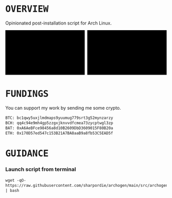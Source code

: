 # <samp>OVERVIEW</samp>

Opinionated post-installation script for Arch Linux.

<img src="assets/img1.png" width="49.25%"/><img src="assets/img0.png" width="1.5%"/><img src="assets/img2.png" width="49.25%"/>

# <samp>FUNDINGS</samp>

You can support my work by sending me some crypto.

```
BTC: bc1qwy5uxjlmdmaps9yuumug779srt3g52mynzarzy
BCH: qq4c94e9mh4gp5zzgxjknvvdfcmea73zycptwgl3zp
BAT: 0xA6AeBFce98456a8d10B2609DbD3609015F80B20a
ETH: 0x170D57ed547c153B21A7BA8aaB9a8fb53C5EAD5f
```

# <samp>GUIDANCE</samp>

### Launch script from terminal

```
wget -qO- https://raw.githubusercontent.com/sharpordie/archogen/main/src/archogen.sh | bash
```
